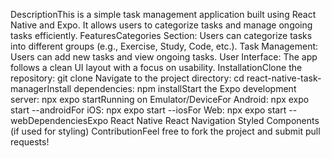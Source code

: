 DescriptionThis is a simple task management application built using React Native and Expo. It allows users to categorize tasks and manage ongoing tasks efficiently.
FeaturesCategories Section: Users can categorize tasks into different groups (e.g., Exercise, Study, Code, etc.).
Task Management: Users can add new tasks and view ongoing tasks.
User Interface: The app follows a clean UI layout with a focus on usability.
InstallationClone the repository:
git clone <repository-url>Navigate to the project directory:
cd react-native-task-managerInstall dependencies:
npm installStart the Expo development server:
npx expo startRunning on Emulator/DeviceFor Android:
npx expo start --androidFor iOS:
npx expo start --iosFor Web:
npx expo start --webDependenciesExpo
React Native
React Navigation
Styled Components (if used for styling)
ContributionFeel free to fork the project and submit pull requests!
